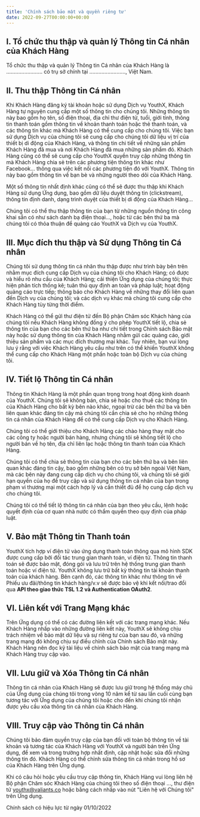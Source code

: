 ```yaml
---
title: 'Chính sách bảo mật và quyền riêng tư'
date: 2022-09-27T00:00:00+00:00
---
```


## I. Tổ chức thu thập và quản lý Thông tin Cá nhân của Khách Hàng

Tổ chức thu thập và quản lý Thông tin Cá nhân của Khách Hàng là …………………… có trụ sở chính tại ……………………, Việt Nam.

## II. Thu thập Thông tin Cá nhân

Khi Khách Hàng đăng ký tài khoản hoặc sử dụng Dịch vụ YouthX, Khách Hàng tự nguyện cung cấp một số thông tin cho chúng tôi. Những thông tin này bao gồm họ tên, số điện thoại, địa chỉ thư điện tử, tuổi, giới tính, thông tin thanh toán gồm thông tin về khoản thanh toán hoặc thẻ thanh toán, và các thông tin khác mà Khách Hàng có thể cung cấp cho chúng tôi. Việc bạn sử dụng Dịch vụ của chúng tôi sẽ cung cấp cho chúng tôi dữ liệu vị trí của thiết bị di động của Khách Hàng, và thông tin chi tiết về những sản phẩm Khách Hàng đã mua và nơi Khách Hàng đã mua những sản phẩm đó. Khách Hàng cũng có thể sẽ cung cấp cho YouthX quyền truy cập những thông tin mà Khách Hàng chia sẻ trên các phương tiện thông tin khác như Facebook... thông qua việc kết nối các phương tiện đó với YouthX. Thông tin này bao gồm thông tin về bạn bè và những người theo dõi của Khách Hàng.

Một số thông tin nhất định khác cũng có thể sẽ được thu thập khi Khách Hàng sử dụng Ứng dụng, bao gồm dữ liệu duyệt thông tin (clickstream), thông tin định danh, dạng trình duyệt của thiết bị di động của Khách Hàng...

Chúng tôi có thể thu thập thông tin của bạn từ những nguồn thông tin công khai sẵn có như sách danh bạ điện thoại..., hoặc từ các bên thứ ba mà chúng tôi có thỏa thuận để quảng cáo YouthX và Dịch vụ của YouthX.

## III. Mục đích thu thập và Sử dụng Thông tin Cá nhân

Chúng tôi sử dụng thông tin cá nhân thu thập được như trình bày bên trên nhằm mục đích cung cấp Dịch vụ của chúng tôi cho Khách Hàng; có được và hiểu rõ nhu cầu của Khách Hàng; cải thiện Ứng dụng của chúng tôi; thực hiện phân tích thống kê; tuân thủ quy định an toàn và pháp luật; hoạt động quảng cáo trực tiếp; thông báo cho Khách Hàng về những thay đổi liên quan đến Dịch vụ của chúng tôi; và các dịch vụ khác mà chúng tôi cung cấp cho Khách Hàng tùy từng thời điểm.

Khách Hàng có thể gửi thư điện tử đến Bộ phận Chăm sóc Khách hàng của chúng tôi nếu Khách Hàng không đồng ý cho phép YouthX tiết lộ, chia sẻ thông tin của bạn cho các bên thứ ba như chi tiết trong Chính sách Bảo mật này hoặc sử dụng thông tin của Khách Hàng nhằm gửi các quảng cáo, giới thiệu sản phẩm và các mục đích thương mại khác. Tuy nhiên, bạn vui lòng lưu ý rằng với việc Khách Hàng yêu cầu như trên có thể khiến YouthX không thể cung cấp cho Khách Hàng một phần hoặc toàn bộ Dịch vụ của chúng tôi.

## IV. Tiết lộ Thông tin Cá nhân

Thông tin Khách Hàng là một phần quan trọng trong hoạt động kinh doanh của YouthX. Chúng tôi sẽ không bán, chia sẻ hoặc cho thuê các thông tin của Khách Hàng cho bất kỳ bên nào khác, ngoại trừ các bên thứ ba và bên liên quan khác đáng tin cậy mà chúng tôi cần chia sẻ cho họ những thông tin cá nhân của Khách Hàng để có thể cung cấp Dịch vụ cho Khách Hàng.

Chúng tôi có thể giới thiệu cho Khách Hàng các chào hàng thay mặt cho các công ty hoặc người bán hàng, nhưng chúng tôi sẽ không tiết lộ cho người bán về họ tên, địa chỉ liên lạc hoặc thông tin thanh toán của Khách Hàng.

Chúng tôi có thể chia sẻ thông tin của bạn cho các bên thứ ba và bên liên quan khác đáng tin cậy, bao gồm những bên có trụ sở bên ngoài Việt Nam, mà các bên này đang cung cấp dịch vụ cho chúng tôi, và chúng tôi sẽ giới hạn quyền của họ để truy cập và sử dụng thông tin cá nhân của bạn trong phạm vi thương mại một cách hợp lý và cần thiết đủ để họ cung cấp dịch vụ cho chúng tôi.

Chúng tôi có thể tiết lộ thông tin cá nhân của bạn theo yêu cầu, lệnh hoặc quyết định của cơ quan nhà nước có thẩm quyền theo quy định của pháp luật.

## V. Bảo mật Thông tin Thanh toán

YouthX tích hợp ví điện tử vào ứng dụng thanh toán thông qua mô hình SDK được cung cấp bởi đối tác trung gian thanh toán, ví điện tử. Thông tin thanh toán sẽ được bảo mật, đóng gói và lưu trữ trên hệ thống trung gian thanh toán hoặc ví điện tử. YouthX không lưu trữ bất kỳ thông tin tài khoản thanh toán của khách hàng. Bên cạnh đó, các thông tin khác như thông tin về Phiếu ưu đãi/thông tin khách hàng/v.v sẽ được bảo vệ khi kết nối/trao đổi qua **API theo giao thức TSL 1.2 và Authentication OAuth2**.

## VI. Liên kết với Trang Mạng khác

Trên Ứng dụng có thể có các đường liên kết với các trang mạng khác. Nếu Khách Hàng nhấp vào những đường liên kết này, YouthX sẽ không chịu trách nhiệm về bảo mật dữ liệu và sự riêng tư của bạn sau đó, và những trang mạng đó không chịu sự điều chỉnh của Chính sách Bảo mật này. Khách Hàng nên đọc kỹ tài liệu về chính sách bảo mật của trang mạng mà Khách Hàng truy cập vào.

## VII. Lưu giữ và Xóa Thông tin Cá nhân

Thông tin cá nhân của Khách Hàng sẽ được lưu giữ trong hệ thống máy chủ của Ứng dụng của chúng tôi trong vòng 10 năm kể từ sau lần cuối cùng bạn tương tác với Ứng dụng của chúng tôi hoặc cho đến khi chúng tôi nhận được yêu cầu xóa thông tin cá nhân của Khách Hàng.

## VIII. Truy cập vào Thông tin Cá nhân

Chúng tôi bảo đảm quyền truy cập của bạn đối với toàn bộ thông tin về tài khoản và tương tác của Khách Hàng với YouthX và người bán trên Ứng dụng, để xem và trong trường hợp nhất định, cập nhật hoặc sửa đổi những thông tin đó. Khách Hàng có thể chỉnh sửa thông tin cá nhân trong hồ sơ của Khách Hàng trên Ứng dụng.

Khi có câu hỏi hoặc yêu cầu truy cập thông tin, Khách Hàng vui lòng liên hệ Bộ phận Chăm sóc Khách Hàng của chúng tôi theo số điện thoại ..., thư điện tử youthx@valiants.co hoặc bằng cách nhấp vào nút "Liên hệ với Chúng tôi" trên Ứng dụng.

Chính sách có hiệu lực từ ngày 01/10/2022
